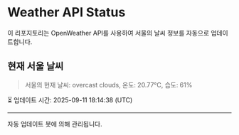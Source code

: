 
# Weather API Status

이 리포지토리는 OpenWeather API를 사용하여 서울의 날씨 정보를 자동으로 업데이트합니다.

## 현재 서울 날씨
> 서울의 현재 날씨: overcast clouds, 온도: 20.77°C, 습도: 61%

⏳ 업데이트 시간: 2025-09-11 18:14:38 (UTC)

---
자동 업데이트 봇에 의해 관리됩니다.
